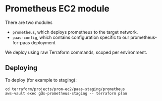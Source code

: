 # Prometheus EC2 module

There are two modules

 - `prometheus`, which deploys prometheus to the target network.
 - `paas-config`, which contains configuration specific to our
   prometheus-for-paas deployment

We deploy using raw Terraform commands, scoped per environment.

## Deploying

To deploy (for example to staging):

```shell
cd terraform/projects/prom-ec2/paas-staging/prometheus
aws-vault exec gds-prometheus-staging -- terraform plan
```
